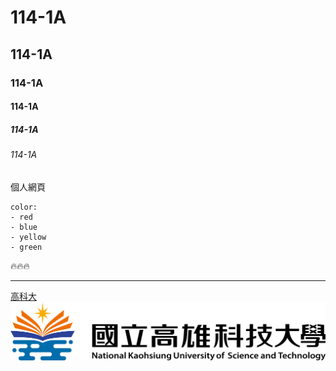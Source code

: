 # 114-1A
## 114-1A
### 114-1A
#### 114-1A
##### 114-1A
###### 114-1A
個人網頁

```
color:
- red
- blue
- yellow
- green
```
🔥🔥🔥

---

[高科大](http://www.nkust.edu.tw)
![NKUST](182513897.png "NKUST")

